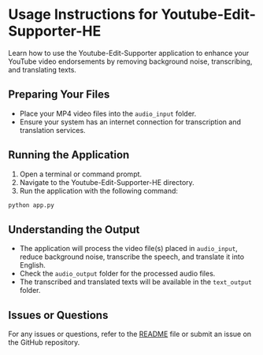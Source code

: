 # Usage Instructions for Youtube-Edit-Supporter-HE

Learn how to use the Youtube-Edit-Supporter application to enhance your YouTube video endorsements by removing background noise, transcribing, and translating texts.

## Preparing Your Files

- Place your MP4 video files into the `audio_input` folder.
- Ensure your system has an internet connection for transcription and translation services.

## Running the Application

1. Open a terminal or command prompt.
2. Navigate to the Youtube-Edit-Supporter-HE directory.
3. Run the application with the following command:
```python
python app.py
```

## Understanding the Output

- The application will process the video file(s) placed in `audio_input`, reduce background noise, transcribe the speech, and translate it into English.
- Check the `audio_output` folder for the processed audio files.
- The transcribed and translated texts will be available in the `text_output` folder.

## Issues or Questions
For any issues or questions, refer to the [README](README.md)  file or submit an issue on the GitHub repository.


